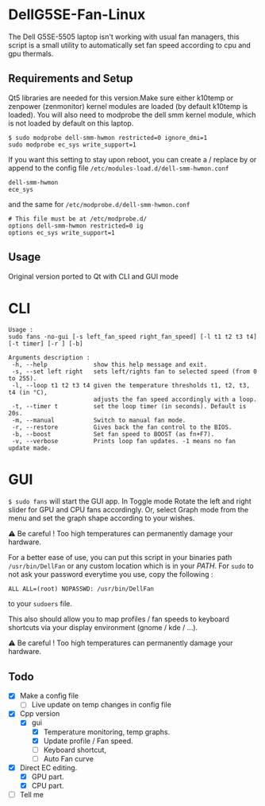 # DellG5SE-Fan-Linux
The Dell G5SE-5505 laptop isn't working with usual fan managers, this script is a small utility to automatically set fan speed according to cpu and gpu thermals.
## Requirements and Setup
Qt5 libraries are needed for this version.Make sure either k10temp or zenpower (zenmonitor) kernel modules are loaded (by default k10temp is loaded). 
You will also need to modprobe the dell smm kernel module, which is not loaded by default on this laptop. 
```shell
$ sudo modprobe dell-smm-hwmon restricted=0 ignore_dmi=1
sudo modprobe ec_sys write_support=1 
```
If you want this setting to stay upon reboot, you can create a / replace by or append to the config file  `/etc/modules-load.d/dell-smm-hwmon.conf` 
```shell
dell-smm-hwmon
ece_sys
```
and the same for `/etc/modprobe.d/dell-smm-hwmon.conf` 
```shell
# This file must be at /etc/modprobe.d/
options dell-smm-hwmon restricted=0 ig
options ec_sys write_support=1
```
## Usage
Original version ported to Qt with CLI and GUI mode
# CLI
```$ fans -h
Usage :
sudo fans -no-gui [-s left_fan_speed right_fan_speed] [-l t1 t2 t3 t4] [-t timer] [-r ] [-b]

Arguments description :
 -h, --help             show this help message and exit.
 -s, --set left right   sets left/rights fan to selected speed (from 0 to 255).
 -l, --loop t1 t2 t3 t4 given the temperature thresholds t1, t2, t3, t4 (in °C),
                        adjusts the fan speed accordingly with a loop.
 -t, --timer t          set the loop timer (in seconds). Default is 20s.
 -m, --manual           Switch to manual fan mode.
 -r, --restore          Gives back the fan control to the BIOS.
 -b, --boost            Set fan speed to BOOST (as fn+F7).
 -v, --verbose          Prints loop fan updates. -1 means no fan update made.

```
# GUI
```$ sudo fans```
will start the GUI app. In Toggle mode Rotate the left and right slider for GPU and CPU fans accordingly. Or, select Graph mode from the menu and set the graph shape according to your wishes.

:warning: Be careful ! Too high temperatures can permanently damage your hardware.

For a better ease of use, you can put this script in your binaries path `/usr/bin/DellFan` or any custom location which is in your $PATH$. For `sudo`  to not ask your password everytime you use, copy the following :
```
ALL ALL=(root) NOPASSWD: /usr/bin/DellFan
```
to your `sudoers` file.

This also should allow you to map profiles / fan speeds to keyboard shortcuts via your display environment (gnome / kde / ...).

:warning: Be careful ! Too high temperatures can permanently damage your hardware.


## Todo
- [x] Make a config file
  - [ ] Live update on temp changes in config file
- [x] Cpp version 
  - [x] gui
    - [x] Temperature monitoring, temp graphs.
    - [x] Update profile / Fan speed.
    - [ ] Keyboard shortcut,
    - [ ] Auto Fan curve
- [x] Direct EC editing.
  - [x] GPU part.
  - [x] CPU part.
- [ ] Tell me 
